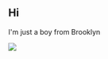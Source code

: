 
## Hi

I'm just a boy from Brooklyn

![](https://github-readme-stats.vercel.app/api/top-langs/?username=nathan3kauton)

